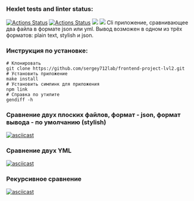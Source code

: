 ### Hexlet tests and linter status:
[![Actions Status](https://github.com/sergey712lab/frontend-project-lvl2/workflows/hexlet-check/badge.svg)](https://github.com/sergey712lab/frontend-project-lvl2/actions)
[![Actions Status](https://github.com/sergey712lab/frontend-project-lvl2/workflows/linter/badge.svg)](https://github.com/sergey712lab/frontend-project-lvl2/actions)
<a href="https://codeclimate.com/github/sergey712lab/frontend-project-lvl2/maintainability"><img src="https://api.codeclimate.com/v1/badges/8434f0c2879c6280057c/maintainability" /></a>
<a href="https://codeclimate.com/github/sergey712lab/frontend-project-lvl2/test_coverage"><img src="https://api.codeclimate.com/v1/badges/8434f0c2879c6280057c/test_coverage" /></a>
Сli приложение, сравнивающее два файла в формате json или yml. Вывод возможен в одном из трёх форматов: plain text, stylish и json.

### Инструкция по установке: 
```
# Клонировать
git clone https://github.com/sergey712lab/frontend-project-lvl2.git
# Установить приложение
make install
# Установить симлинк для приложения 
npm link
# Справка по утилите
gendiff -h
```
### Сравнение двух плоских файлов, формат - json, формат вывода - по умолчанию (stylish)
[![asciicast](https://asciinema.org/a/12moFxSYchW5KdFJ8oLIODaQs.svg)](https://asciinema.org/a/12moFxSYchW5KdFJ8oLIODaQs)

### Сравнение двух YML
[![asciicast](https://asciinema.org/a/CHKjdav0Sh3XrEOQDcxNzFg2S.svg)](https://asciinema.org/a/CHKjdav0Sh3XrEOQDcxNzFg2S)

### Рекурсивное сравнение 
[![asciicast](https://asciinema.org/a/AMREVADPEvP43g9BWGqMjysoy.svg)](https://asciinema.org/a/AMREVADPEvP43g9BWGqMjysoy)

